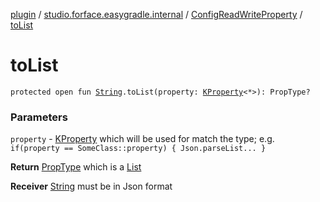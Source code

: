 [plugin](../../index.md) / [studio.forface.easygradle.internal](../index.md) / [ConfigReadWriteProperty](index.md) / [toList](./to-list.md)

# toList

`protected open fun `[`String`](https://kotlinlang.org/api/latest/jvm/stdlib/kotlin/-string/index.html)`.toList(property: `[`KProperty`](https://kotlinlang.org/api/latest/jvm/stdlib/kotlin.reflect/-k-property/index.html)`<*>): PropType?`

### Parameters

`property` - [KProperty](https://kotlinlang.org/api/latest/jvm/stdlib/kotlin.reflect/-k-property/index.html) which will be used for match the type;
e.g. ` if(property == SomeClass::property) { Json.parseList... } `

**Return**
[PropType](index.md#PropType) which is a [List](https://kotlinlang.org/api/latest/jvm/stdlib/kotlin.collections/-list/index.html)

**Receiver**
[String](https://kotlinlang.org/api/latest/jvm/stdlib/kotlin/-string/index.html) must be in Json format

